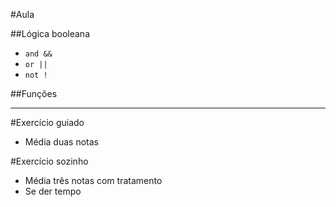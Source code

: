 #Aula

##Lógica booleana
* `and &&`
* `or ||`
* `not !`

##Funções


_____

#Exercício guiado

* Média duas notas

#Exercício sozinho

* Média três notas com tratamento
* Se der tempo
